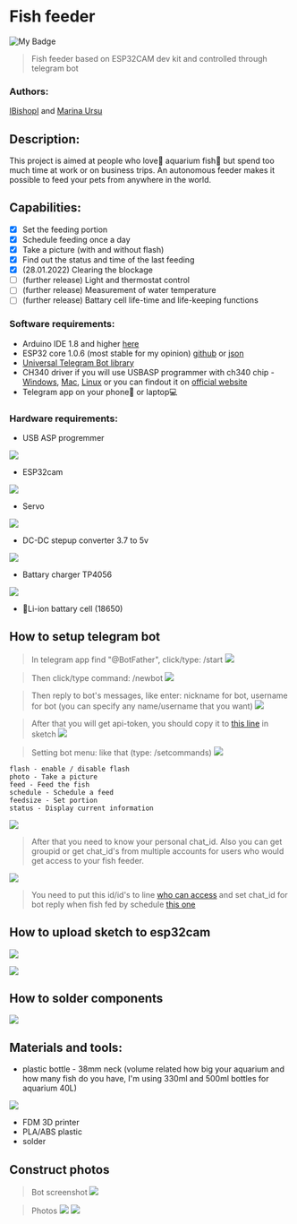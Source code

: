# Fish feeder
![My Badge](/src/docs/badge_ff.svg)

>Fish feeder based on ESP32CAM dev kit and controlled through telegram bot

### Authors: 
[IBishopI](https://github.com/IBishopI) and [Marina Ursu](https://github.com/marinaursu)

## Description:

This project is aimed at people who love:smiling_face_with_three_hearts: aquarium fish:tropical_fish: but spend too much time at work or on business trips.
An autonomous feeder makes it possible to feed your pets from anywhere in the world.

## Capabilities:
- [x]  Set the feeding portion
- [x]  Schedule feeding once a day
- [x]  Take a picture (with and without flash)
- [x]  Find out the status and time of the last feeding
- [X]  (28.01.2022) Clearing the blockage
- [ ]  (further release) Light and thermostat control
- [ ]  (further release) Measurement of water temperature
- [ ]  (further release) Battary cell life-time and life-keeping functions

### Software requirements:
- Arduino IDE 1.8 and higher [here](https://www.arduino.cc/en/software)
- ESP32 core 1.0.6 (most stable for my opinion) [github](https://github.com/espressif/arduino-esp32) or [json](https://raw.githubusercontent.com/espressif/arduino-esp32/gh-pages/package_esp32_index.json)
- [Universal Telegram Bot library](https://github.com/witnessmenow/Universal-Arduino-Telegram-Bot)
- CH340 driver if you will use USBASP programmer with ch340 chip - [Windows](https://sparks.gogo.co.nz/assets/_site_/downloads/CH34x_Install_Windows_v3_4.zip), [Mac](https://github.com/adrianmihalko/ch340g-ch34g-ch34x-mac-os-x-driver/raw/master/CH34x_Install_V1.5.pkg), [Linux](https://sparks.gogo.co.nz/assets/_site_/downloads/CH340_LINUX.zip "Already built in kernel but if isnt you can download it by click this link") or you can findout it on [official website](http://www.wch.cn/download/ch341ser_zip.html)
- Telegram app on your phone:iphone: or laptop:computer:

### Hardware requirements:
- USB ASP progremmer

![](/src/docs/usb_asp_programmer.png)
- ESP32cam

![](/src/docs/esp_32_cam.png)
- Servo

![](/src/docs/6CH_RC_SG90.png)
- DC-DC stepup converter 3.7 to 5v

![](/src/docs/stepup.png)
- Battary charger TP4056

![](/src/docs/tp4056_type_C.png)
- :battery:Li-ion battary cell (18650)

## How to setup telegram bot
> In telegram app find "@BotFather", click/type: /start 
![](/src/docs/bot_father_1.png)

> Then click/type command: /newbot
![](/src/docs/bot_father_2.png)

> Then reply to bot's messages, like enter: nickname for bot, username for bot (you can specify any name/username that you want)
![](/src/docs/bot_father_3.png)

> After that you will get api-token, you should copy it to [this line](https://github.com/IBishopI/fishfeeder_esp32cam_telegram/blob/1f3482a3206f5d00bdcbed5298e4f268f3639a8e/src/Arduino%20IDE%20code/fishfeeder_esp32cam.ino#L21) in sketch
![](/src/docs/bot_father_4.png)

> Setting bot menu: like that (type: /setcommands)
> ![](/src/docs/bot_father_5.png)

```
flash - enable / disable flash
photo - Take a picture
feed - Feed the fish
schedule - Schedule a feed
feedsize - Set portion
status - Display current information
```
>  
![](/src/docs/bot_father_6.png)

> After that you need to know your personal chat_id. Also you can get groupid or get chat_id's from multiple accounts for users who would get access to your fish feeder.

![](/src/docs/bot_idbot_1.png)
> You need to put this id/id's to line [who can access](https://github.com/IBishopI/fishfeeder_esp32cam_telegram/blob/1f3482a3206f5d00bdcbed5298e4f268f3639a8e/src/Arduino%20IDE%20code/fishfeeder_esp32cam.ino#L76) and set chat_id for bot reply when fish fed by schedule [this one](https://github.com/IBishopI/fishfeeder_esp32cam_telegram/blob/1f3482a3206f5d00bdcbed5298e4f268f3639a8e/src/Arduino%20IDE%20code/fishfeeder_esp32cam.ino#L77)

## How to upload sketch to esp32cam

![](/src/docs/esp32cam_and_programmer.png)

![](/src/docs/upload_sketch.png)

## How to solder components

![](/src/docs/schema.png)

## Materials and tools:
- plastic bottle - 38mm neck (volume related how big your aquarium and how many fish do you have, I'm using 330ml and 500ml bottles for aquarium 40L)

![](/src/docs/pbottle.png)
- FDM 3D printer
- PLA/ABS plastic
- solder

## Construct photos
> Bot screenshot
![](/src/docs/screen_bot.jpg)

> Photos
![](/src/docs/ph1_feeder.jpg)
![](/src/docs/ph2_feeder.jpg)
